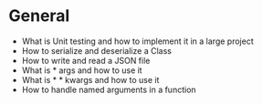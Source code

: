 # General
* What is Unit testing and how to implement it in a large project
* How to serialize and deserialize a Class
* How to write and read a JSON file
* What is * args and how to use it
* What is * * kwargs and how to use it
* How to handle named arguments in a function
